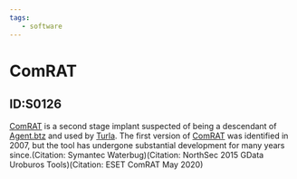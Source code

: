 ```yaml
---
tags:
   - software
---
```

# ComRAT
## ID:S0126
[ComRAT](software/S0126) is a second stage implant suspected of being a descendant of [Agent.btz](software/S0092) and used by [Turla](groups/G0010). The first version of [ComRAT](software/S0126) was identified in 2007, but the tool has undergone substantial development for many years since.(Citation: Symantec Waterbug)(Citation: NorthSec 2015 GData Uroburos Tools)(Citation: ESET ComRAT May 2020)
